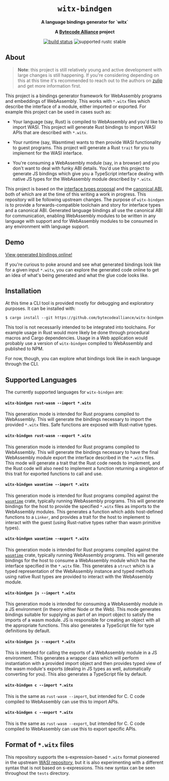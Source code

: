 <div align="center">
  <h1><code>witx-bindgen</code></h1>

  <p>
    <strong>A language bindings generator for `witx`</strong>
  </p>

  <strong>A <a href="https://bytecodealliance.org/">Bytecode Alliance</a> project</strong>

  <p>
    <a href="https://github.com/bytecodealliance/witx-bindgen/actions?query=workflow%3ACI"><img src="https://github.com/bytecodealliance/witx-bindgen/workflows/CI/badge.svg" alt="build status" /></a>
    <img src="https://img.shields.io/badge/rustc-stable+-green.svg" alt="supported rustc stable" />
  </p>
</div>

## About

> **Note**: this project is still relatively young and active development with
> large changes is still happening. If you're considering depending on this at
> this time it's recommended to reach out to the authors on [zulip] and get more
> information first.

[zulip]: https://bytecodealliance.zulipchat.com/

This project is a bindings generator framework for WebAssembly programs and
embeddings of WebAssembly. This works with `*.witx` files which describe the
interface of a module, either imported or exported. For example this project can
be used in cases such as:

* Your language (say, Rust) is compiled to WebAssembly and you'd like to import
  WASI. This project will generate Rust bindings to import WASI APIs that are
  described with `*.witx`.

* Your runtime (say, Wasmtime) wants to then provide WASI functionality to guest
  programs. This project will generate a Rust `trait` for you to implement for
  the WASI interface.

* You're consuming a WebAssembly module (say, in a browser) and you don't want
  to deal with funky ABI details. You'd use this project to generate JS bindings
  which give you a TypeScript interface dealing with native JS types for the
  WebAssembly module described by `*.witx`.

This project is based on the [interface types
proposal](https://github.com/webassembly/interface-types) and the [canonical
ABI](https://github.com/WebAssembly/interface-types/pull/132), both of which are
at the time of this writing a work in progress. This repository will be
following upstream changes. The purpose of `witx-bindgen` is to provide a
forwards-compatible toolchain and story for interface types and a canonical ABI.
Generated language bindings all use the canonical ABI for communication,
enabling WebAssembly modules to be written in any language with support and for
WebAssembly modules to be consumed in any environment with language support.

## Demo

[View generated bindings
online!](https://bytecodealliance.github.io/witx-bindgen/)

If you're curious to poke around and see what generated bindings look like for a
given input `*.witx`, you can explore the generated code online to get an idea
of what's being generated and what the glue code looks like.

## Installation

At this time a CLI tool is provided mostly for debugging and exploratory
purposes. It can be installed with:

```
$ cargo install --git https://github.com/bytecodealliance/witx-bindgen
```

This tool is not necessarily intended to be integrated into toolchains. For
example usage in Rust would more likely be done through procedural macros and
Cargo dependencies. Usage in a Web application would probably use a version of
`witx-bindgen` compiled to WebAssembly and published to NPM.

For now, though, you can explore what bindings look like in each language
through the CLI.

## Supported Languages

The currently supported languages for `witx-bindgen` are:

#### `witx-bindgen rust-wasm --import *.witx`

This generation mode is intended for Rust programs compiled to WebAssembly. This
will generate the bindings necessary to import the provided `*.witx` files. Safe
functions are exposed with Rust-native types.

#### `witx-bindgen rust-wasm --export *.witx`

This generation mode is intended for Rust programs compiled to WebAssembly. This
will generate the bindings necessary to have the final WebAssembly module export
the interface described in the `*.witx` files. This mode will generate a trait
that the Rust code needs to implement, and the Rust code will also need to
implement a function returning a singleton of this trait for exported functions
to call and use.

#### `witx-bindgen wasmtime --import *.witx`

This generation mode is intended for Rust programs compiled against the
[`wasmtime`] crate, typically running WebAssembly programs. This will generate
bindings for the host to provide the specified `*.witx` files as imports to the
WebAssembly modules. This generates a function which adds host-defined functions
to a `Linker`, and provides a trait for the host to implement to interact with
the guest (using Rust-native types rather than wasm primitive types).

[`wasmtime`]: https://github.com/bytecodealliance/wasmtime

#### `witx-bindgen wasmtime --export *.witx`

This generation mode is intended for Rust programs compiled against the
[`wasmtime`] crate, typically running WebAssembly programs. This will generate
bindings for the host to consume a WebAssembly module which has the interface
specified in the `*.witx` file. This generates a `struct` which is a typed
representation of the WebAssembly instance and typed methods using native Rust
types are provided to interact with the WebAssembly module.

#### `witx-bindgen js --import *.witx`

This generation mode is intended for consuming a WebAssembly module in a JS
environment (in theory either Node or the Web). This mode generates bindings
suitable for supplying as part of an import object to satisfy the imports of a
wasm module. JS is responsible for creating an object with all the appropriate
functions. This also generates a TypeScript file for type definitions by
default.

#### `witx-bindgen js --export *.witx`

This is intended for calling the exports of a WebAssembly module in a JS
environment. This generates a wrapper class which will perform instantiation
with a provided import object and then provides typed view of the wasm module's
exports (dealing in JS types as well, automatically converting for you). This
also generates a TypeScript file by default.

#### `witx-bindgen c --import *.witx`

This is the same as `rust-wasm --import`, but intended for C. C code compiled to
WebAssembly can use this to import APIs.

#### `witx-bindgen c --export *.witx`

This is the same as `rust-wasm --export`, but intended for C. C code compiled to
WebAssembly can use this to export specific APIs.

## Format of `*.witx` files

This repository supports the s-expression-based `*.witx` format pioneered in the
upstream [WASI repository](https://github.com/webassembly/wasi), but it is also
experimenting with a different syntax that is not based on s-expressions. This
new syntax can be seen throughout the `tests` directory.
